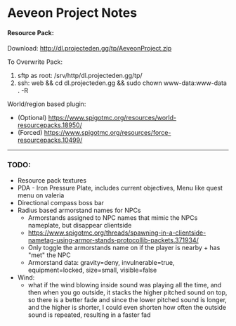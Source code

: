 # Aeveon Project Notes

#### Resource Pack:

Download: http://dl.projecteden.gg/tp/AeveonProject.zip

To Overwrite Pack:
 1. sftp as root: /srv/http/dl.projecteden.gg/tp/
 2. ssh: web && cd dl.projecteden.gg && sudo chown www-data:www-data . -R

World/region based plugin:
- (Optional) https://www.spigotmc.org/resources/world-resourcepacks.18950/
- (Forced) https://www.spigotmc.org/resources/force-resourcepacks.10499/

---

### TODO:
- Resource pack textures
- PDA - Iron Pressure Plate, includes current objectives, Menu like quest menu on valeria
- Directional compass boss bar
- Radius based armorstand names for NPCs
    - Armorstands assigned to NPC names that mimic the NPCs nameplate, but disappear clientside
    - https://www.spigotmc.org/threads/spawning-in-a-clientside-nametag-using-armor-stands-protocollib-packets.371934/
    - Only toggle the armorstands name on if the player is nearby + has "met" the NPC
    - Armorstand data: gravity=deny, invulnerable=true, equipment=locked, size=small, visible=false
- Wind:
    - what if the wind blowing inside sound was playing all the time, and then when you go outside,
    it stacks the higher pitched sound on top, so there is a better fade
    and since the lower pitched sound is longer, and the higher is shorter, 
    I could even shorten how often the outside sound is repeated, resulting in a faster fad



